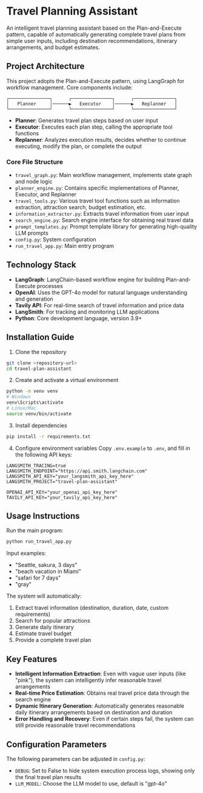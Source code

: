 # Travel Planning Assistant

An intelligent travel planning assistant based on the Plan-and-Execute pattern, capable of automatically generating complete travel plans from simple user inputs, including destination recommendations, itinerary arrangements, and budget estimates.

## Project Architecture

This project adopts the Plan-and-Execute pattern, using LangGraph for workflow management. Core components include:

```
┌───────────────┐      ┌───────────────┐      ┌───────────────┐
│   Planner     │──────▶   Executor    │──────▶   Replanner   │
└───────────────┘      └───────────────┘      └───────────────┘
```

- **Planner**: Generates travel plan steps based on user input
- **Executor**: Executes each plan step, calling the appropriate tool functions
- **Replanner**: Analyzes execution results, decides whether to continue executing, modify the plan, or complete the output

### Core File Structure

- `travel_graph.py`: Main workflow management, implements state graph and node logic
- `planner_engine.py`: Contains specific implementations of Planner, Executor, and Replanner
- `travel_tools.py`: Various travel tool functions such as information extraction, attraction search, budget estimation, etc.
- `information_extractor.py`: Extracts travel information from user input
- `search_engine.py`: Search engine interface for obtaining real travel data
- `prompt_templates.py`: Prompt template library for generating high-quality LLM prompts
- `config.py`: System configuration
- `run_travel_app.py`: Main entry program

## Technology Stack

- **LangGraph**: LangChain-based workflow engine for building Plan-and-Execute processes
- **OpenAI**: Uses the GPT-4o model for natural language understanding and generation
- **Tavily API**: For real-time search of travel information and price data
- **LangSmith**: For tracking and monitoring LLM applications
- **Python**: Core development language, version 3.9+

## Installation Guide

1. Clone the repository

```bash
git clone <repository-url>
cd travel-plan-assistant
```

2. Create and activate a virtual environment

```bash
python -m venv venv
# Windows
venv\Scripts\activate
# Linux/Mac
source venv/bin/activate
```

3. Install dependencies

```bash
pip install -r requirements.txt
```

4. Configure environment variables
   Copy `.env.example` to `.env`, and fill in the following API keys:

```
LANGSMITH_TRACING=true
LANGSMITH_ENDPOINT="https://api.smith.langchain.com"
LANGSMITH_API_KEY="your_langsmith_api_key_here"
LANGSMITH_PROJECT="travel-plan-assistant"

OPENAI_API_KEY="your_openai_api_key_here"
TAVILY_API_KEY="your_tavily_api_key_here"
```

## Usage Instructions

Run the main program:

```bash
python run_travel_app.py
```

Input examples:

- "Seattle, sakura, 3 days"
- "beach vacation in Miami"
- "safari for 7 days"
- "gray"

The system will automatically:

1. Extract travel information (destination, duration, date, custom requirements)
2. Search for popular attractions
3. Generate daily itinerary
4. Estimate travel budget
5. Provide a complete travel plan

## Key Features

- **Intelligent Information Extraction**: Even with vague user inputs (like "pink"), the system can intelligently infer reasonable travel arrangements
- **Real-time Price Estimation**: Obtains real travel price data through the search engine
- **Dynamic Itinerary Generation**: Automatically generates reasonable daily itinerary arrangements based on destination and duration
- **Error Handling and Recovery**: Even if certain steps fail, the system can still provide reasonable travel recommendations

## Configuration Parameters

The following parameters can be adjusted in `config.py`:

- `DEBUG`: Set to False to hide system execution process logs, showing only the final travel plan results
- `LLM_MODEL`: Choose the LLM model to use, default is "gpt-4o"
